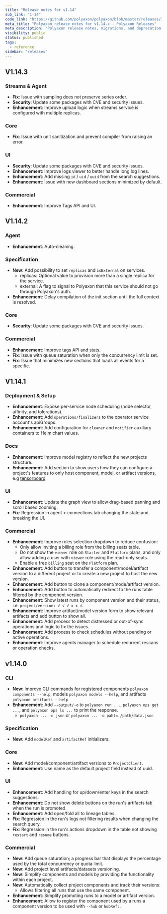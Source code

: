 ```yaml
---
title: "Release notes for v1.14"
sub_link: "1-14"
code_link: "https://github.com/polyaxon/polyaxon/blob/master/releases/1-14.md"
meta_title: "Polyaxon release notes for v1.14.x - Polyaxon Releases"
meta_description: "Polyaxon release notes, migrations, and deprecation notes for v1.14.x."
visibility: public
status: published
tags:
  - reference
sidebar: "releases"
---
```


## V1.14.3

### Streams & Agent

 * **Fix**: Issue with sampling does not preserve series order.
 * **Security**: Update some packages with CVE and security issues.
 * **Enhancement**: Improve upload logic when streams service is configured with multiple replicas.


### Core

 * **Fix**: Issue with unit sanitization and prevent compiler from raising an error.

### UI

 * **Security**: Update some packages with CVE and security issues.
 * **Enhancement**: Improve logs viewer to better handle long log lines.
 * **Enhancement**: Add missing `id` / `uid` / `uuid` from the search suggestions.
 * **Enhancement**: Issue with new dashboard sections minimized by default.

### Commercial

 * **Enhancement**: Improve Tags API and UI.

## V1.14.2

### Agent

 * **Enhancement**: Auto-cleaning.

### Specification

 * **New**: Add possibility to set `replicas` and `isExternal` on services.
   * replicas: Optional value to provision more than a single replica for the service.
   * external: A flag to signal to Polyaxon that this service should not go through Polyaxon's auth.
 * **Enhancement**: Delay compilation of the init section until the full context is resolved.

### Core

 * **Security**: Update some packages with CVE and security issues.

### Commercial

 * **Enhancement**: Improve tags API and stats.
 * **Fix**: Issue with queue saturation when only the concurrency limit is set.
 * **Fix**: Issue that minimizes new sections that loads all events for a specific.

## V1.14.1

### Deployment & Setup

 * **Enhancement**: Expose per-service node scheduling (node selector, affinity, and tolerations).
 * **Enhancement**: Add `operations/finalizers` to the operator service account's apiGroups.
 * **Enhancement**: Add configuration for `cleaner` and `notifier` auxiliary containers to Helm chart values.

### Docs

 * **Enhancement**: Improve model registry to reflect the new projects structure.
 * **Enhancement**: Add section to show users how they can configure a project's features to only host component, model, or artifact versions, e.g [tensorboard](https://cloud.polyaxon.com/ui/polyaxon/tensorboard).

### UI

 * **Enhancement**: Update the graph view to allow drag-based panning and scroll based zooming.
 * **Fix**: Regression in agent > connections tab changing the state and breaking the UI.

### Commercial

 * **Enhancement**: Improve roles selection dropdown to reduce confusion:
   * Only allow inviting a billing role from the billing seats table.
   * Do not show the `viewer` role on `Starter` and `Platform` plans, and only allow adding a user with `viewer` role using the read-only seats.
   * Enable a free `billing` seat on the `Platform` plan.
 * **Enhancement**: Add button to transfer a component/model/artifact version to a different project or to create a new project to host the new version.
 * **Enhancement**: Add button to clone a component/mode/artifact version.
 * **Enhancement**: Add button to automatically redirect to the runs table filtered by the component version.
 * **Enhancement**: Show latest runs by component version and their status, i.e. `project/version: √ √ √ x x √`.
 * **Enhancement**: Improve artifact/model version form to show relevant artifacts and add button to show all.
 * **Enhancement**: Add process to detect distressed or out-of-sync operations and logic to fix the issues.
 * **Enhancement**: Add process to check schedules without pending or active operations.
 * **Enhancement**: Improve agents manager to schedule recurrent rescans or operation checks.

## v1.14.0

### CLI

 * **New**: Improve CLI commands for registered components `polyaxon components --help`, models `polyaxon models --help`, and artifacts `polyaxon artifacts --help`.
 * **Enhancement**: Add `--output/-o` to `polyaxon run ...`, `polyaxon ops get ...`, and `polyaxon ops ls ...` to print the response.
   * `polyaxon ... -o json` or `polyaxon ... -o paht=./path/data.json`

### Specification

 * **New**: Add `modelRef` and `artifactRef` initializers.

### Core

 * **New**: Add model/component/artifact versions to `ProjectClient`.
 * **Enhancement**: Use name as the default project field instead of uuid.

### UI

 * **Enhancement**: Add handling for up/down/enter keys in the search suggestions.
 * **Enhancement**: Do not show delete buttons on the run's artifacts tab when the run is promoted.
 * **Enhancement**: Add open/fold all to lineage tables.
 * **Fix**: Regression in the run's logs not filtering results when changing the search query.
 * **Fix**: Regression in the run's actions dropdown in the table not showing `restart` and `resume` buttons.

### Commercial

 * **New**: Add queue saturation; a progress bar that displays the percentage used by the total concurrency or quota limit.
 * **New**: Add project level artifacts/datasets versioning.
 * **New**: Simplify components and models by providing the functionality within each project.
 * **New**: Automatically collect project components and track their versions:
   * Allows filtering all runs that use the same component.
 * **Enhancement**: Simplify promoting runs to a model or artifact version.
 * **Enhancement**: Allow to register the component used by a runs a component version to be used with `--hub` or `hubRef:`.
